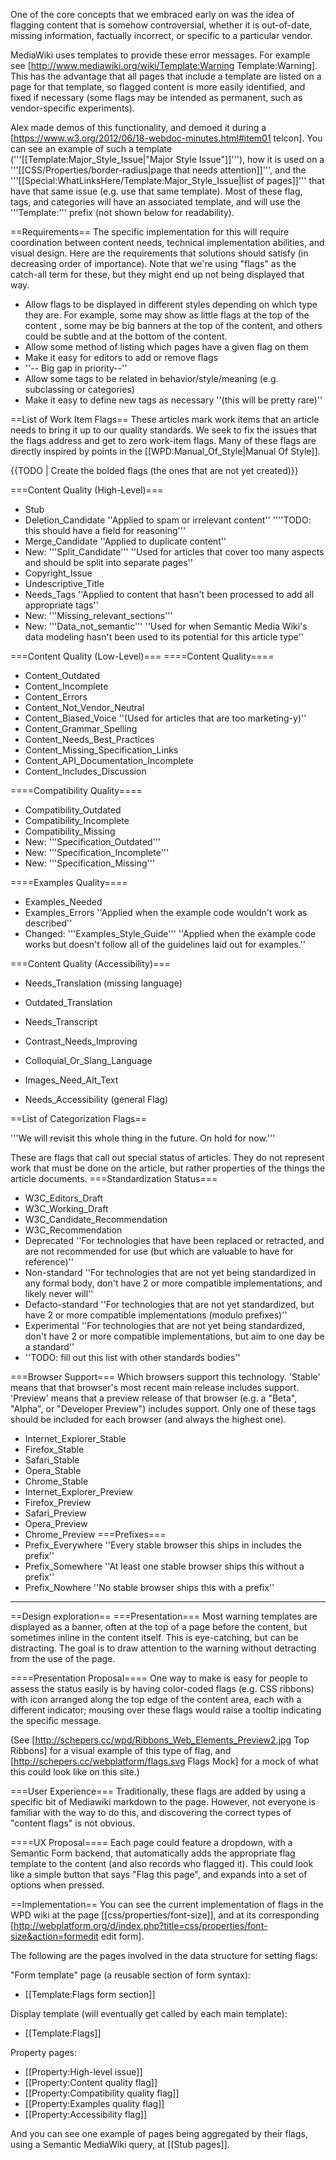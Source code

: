 One of the core concepts that we embraced early on was the idea of flagging content that is somehow controversial, whether it is out-of-date, missing information, factually incorrect, or specific to a particular vendor.

MediaWiki uses templates to provide these error messages.  For example see [http://www.mediawiki.org/wiki/Template:Warning Template:Warning]. This has the advantage that all pages that include a template are listed on a page for that template, so flagged content is more easily identified, and fixed if necessary (some flags may be intended as permanent, such as vendor-specific experiments).

Alex made demos of this functionality, and demoed it during a [https://www.w3.org/2012/06/18-webdoc-minutes.html#item01 telcon]. You can see an example of such a template ('''[[Template:Major_Style_Issue|"Major Style Issue"]]'''), how it is used on a '''[[CSS/Properties/border-radius|page that needs attention]]''', and the '''[[Special:WhatLinksHere/Template:Major_Style_Issue|list of pages]]''' that have that same issue (e.g. use that same template). Most of these flag, tags, and categories will have an associated template, and will use the '''Template:''' prefix (not shown below for readability).

==Requirements==
The specific implementation for this will require coordination between content needs, technical implementation abilities, and visual design. Here are the requirements that solutions should satisfy (in decreasing order of importance). Note that we're using "flags" as the catch-all term for these, but they might end up not being displayed that way.

* Allow flags to be displayed in different styles depending on which type they are. For example, some may show as little flags at the top of the content , some may be big banners at the top of the content, and others could be subtle and at the bottom of the content.
* Allow some method of listing which pages have a given flag on them
* Make it easy for editors to add or remove flags
* ''-- Big gap in priority--''
* Allow some tags to be related in behavior/style/meaning (e.g. subclassing or categories)
* Make it easy to define new tags as necessary ''(this will be pretty rare)''

==List of Work Item Flags==
These articles mark work items that an article needs to bring it up to our quality standards. We seek to fix the issues that the flags address and get to zero work-item flags. Many of these flags are directly inspired by points in the [[WPD:Manual_Of_Style|Manual Of Style]].

{{TODO | Create the bolded flags (the ones that are not yet created)}}

===Content Quality (High-Level)===
* Stub
* Deletion_Candidate ''Applied to spam or irrelevant content'' ''''TODO: this should have a field for reasoning'''
* Merge_Candidate ''Applied to duplicate content''
* New: '''Split_Candidate''' ''Used for articles that cover too many aspects and should be split into separate pages''
* Copyright_Issue
* Undescriptive_Title
* Needs_Tags ''Applied to content that hasn't been processed to add all appropriate tags''
* New: '''Missing_relevant_sections'''
* New: '''Data_not_semantic''' ''Used for when Semantic Media Wiki's data modeling hasn't been used to its potential for this article type''

===Content Quality (Low-Level)===
====Content Quality====
* Content_Outdated
* Content_Incomplete
* Content_Errors
* Content_Not_Vendor_Neutral
* Content_Biased_Voice ''(Used for articles that are too marketing-y)''
* Content_Grammar_Spelling
* Content_Needs_Best_Practices
* Content_Missing_Specification_Links
* Content_API_Documentation_Incomplete
* Content_Includes_Discussion

====Compatibility Quality====
* Compatibility_Outdated
* Compatibility_Incomplete
* Compatibility_Missing
* New: '''Specification_Outdated'''
* New: '''Specification_Incomplete'''
* New: '''Specification_Missing'''

====Examples Quality====
* Examples_Needed
* Examples_Errors ''Applied when the example code wouldn't work as described''
* Changed: '''Examples_Style_Guide''' ''Applied when the example code works but doesn't follow all of the guidelines laid out for examples.''

===Content Quality (Accessibility)===
* Needs_Translation (missing language)
* Outdated_Translation
* Needs_Transcript
* Contrast_Needs_Improving
* Colloquial_Or_Slang_Language
* Images_Need_Alt_Text

* Needs_Accessibility (general Flag)

==List of Categorization Flags==

'''We will revisit this whole thing in the future. On hold for now.'''

These are flags that call out special status of articles. They do not represent work that must be done on the article, but rather properties of the things the article documents.
===Standardization Status===
* W3C_Editors_Draft
* W3C_Working_Draft
* W3C_Candidate_Recommendation
* W3C_Recommendation
* Deprecated ''For technologies that have been replaced or retracted, and are not recommended for use (but which are valuable to have for reference)''
* Non-standard ''For technologies that are not yet being standardized in any formal body, don't have 2 or more compatible implementations, and likely never will''
* Defacto-standard ''For technologies that are not yet standardized, but have 2 or more compatible implementations (modulo prefixes)''
* Experimental ''For technologies that are not yet being standardized, don't have 2 or more compatible implementations, but aim to one day be a standard''
* ''TODO: fill out this list with other standards bodies''

===Browser Support===
Which browsers support this technology.  'Stable' means that that browser's most recent main release includes support. 'Preview' means that a preview release of that browser (e.g. a "Beta", "Alpha", or "Developer Preview") includes support. Only one of these tags should be included for each browser (and always the highest one).
* Internet_Explorer_Stable
* Firefox_Stable
* Safari_Stable
* Opera_Stable
* Chrome_Stable
* Internet_Explorer_Preview
* Firefox_Preview
* Safari_Preview
* Opera_Preview
* Chrome_Preview
===Prefixes===
* Prefix_Everywhere ''Every stable browser this ships in includes the prefix''
* Prefix_Somewhere ''At least one stable browser ships this without a prefix''
* Prefix_Nowhere ''No stable browser ships this with a prefix''






-------

==Design exploration==
===Presentation===
Most warning templates are displayed as a banner, often at the top of a page before the content, but sometimes inline in the content itself. This is eye-catching, but can be distracting.  The goal is to draw attention to the warning without detracting from the use of the page.

====Presentation Proposal====
One way to make is easy for people to assess the status easily is by having color-coded flags (e.g. CSS ribbons) with icon arranged along the top edge of the content area, each with a different indicator; mousing over these flags would raise a tooltip indicating the specific message.

(See [http://schepers.cc/wpd/Ribbons_Web_Elements_Preview2.jpg Top Ribbons] for a visual example of this type of flag, and [http://schepers.cc/webplatform/flags.svg Flags Mock] for a mock of what this could look like on this site.)

===User Experience===
Traditionally, these flags are added by using a specific bit of Mediawiki markdown to the page.  However, not everyone is familiar with the way to do this, and discovering the correct types of "content flags" is not obvious.

====UX Proposal====
Each page could feature a dropdown, with a Semantic Form backend, that automatically adds the appropriate flag template to the content (and also records who flagged it). This could look like a simple button that says "Flag this page", and expands into a set of options when pressed.

==Implementation==
You can see the current implementation of flags in the WPD wiki at the page [[css/properties/font-size]], and at its corresponding [http://webplatform.org/d/index.php?title=css/properties/font-size&action=formedit edit form].

The following are the pages involved in the data structure for setting flags:

"Form template" page (a reusable section of form syntax):
* [[Template:Flags form section]]

Display template (will eventually get called by each main template):
* [[Template:Flags‎]]

Property pages:
* [[Property:High-level issue]]
* [[Property:Content quality flag]]
* [[Property:Compatibility quality flag]]
* [[Property:Examples quality flag]]
* [[Property:Accessibility flag]]

And you can see one example of pages being aggregated by their flags, using a Semantic MediaWiki query, at [[Stub pages]].